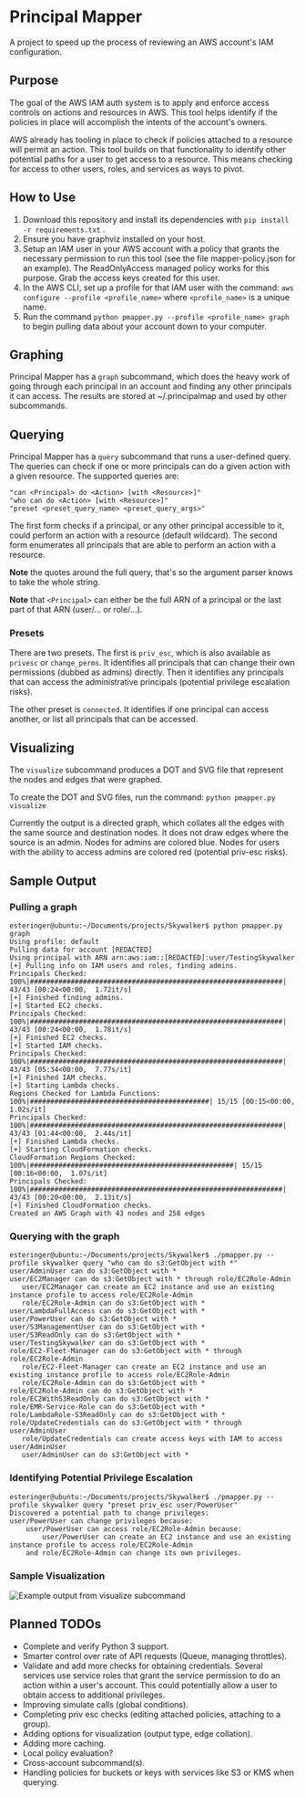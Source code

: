 # Principal Mapper

A project to speed up the process of reviewing an AWS account's IAM 
configuration.

## Purpose

The goal of the AWS IAM auth system is to apply and enforce access controls 
on actions and resources in AWS. This tool helps identify if the policies in 
place will accomplish the intents of the account's owners. 

AWS already has tooling in place to check if policies attached to a resource 
will permit an action. This tool builds on that functionality to identify 
other potential paths for a user to get access to a resource. This means 
checking for access to other users, roles, and services as ways to pivot. 

## How to Use

1. Download this repository and install its dependencies with
`pip install -r requirements.txt` .
2. Ensure you have graphviz installed on your host.
3. Setup an IAM user in your AWS account with a policy that grants the 
necessary permission to run this tool (see the file mapper-policy.json for an 
example). The ReadOnlyAccess managed policy works for this purpose. Grab the 
access keys created for this user.
4. In the AWS CLI, set up a profile for that IAM user with the command:
`aws configure --profile <profile_name>` where `<profile_name>` is a unique name.
5. Run the command `python pmapper.py --profile <profile_name> graph`
to begin pulling data about your account down to your computer. 

## Graphing

Principal Mapper has a `graph` subcommand, which does the heavy work of going 
through each principal in an account and finding any other principals it can 
access. The results are stored at ~/.principalmap and used by other 
subcommands.

## Querying

Principal Mapper has a `query` subcommand that runs a user-defined query. The 
queries can check if one or more principals can do a given action with a given 
resource. The supported queries are:

```
"can <Principal> do <Action> [with <Resource>]"
"who can do <Action> [with <Resource>]"
"preset <preset_query_name> <preset_query_args>"
```

The first form checks if a principal, or any other principal accessible to it, 
could perform an action with a resource (default wildcard). The second form 
enumerates all principals that are able to perform an action with a resource.

**Note** the quotes around the full query, that's so the argument parser knows to 
take the whole string.

**Note** that `<Principal>` can either be the full ARN of a principal or the 
last part of that ARN (user/... or role/...).

### Presets

There are two presets. The first is `priv_esc`, which is also available as 
`privesc` or `change_perms`. It identifies all principals that can change 
their own permissions (dubbed as admins) directly. Then it identifies any 
principals that can access the administrative principals (potential privilege 
escalation risks).

The other preset is `connected`. It identifies if one principal can access 
another, or list all principals that can be accessed.

## Visualizing

The `visualize` subcommand produces a DOT and SVG file that represent the nodes 
and edges that were graphed. 

To create the DOT and SVG files, run the command:
`python pmapper.py visualize`

Currently the output is a directed graph, which collates all the edges with 
the same source and destination nodes. It does not draw edges where the source 
is an admin. Nodes for admins are colored blue. Nodes for users with the 
ability to access admins are colored red (potential priv-esc risks).

## Sample Output

### Pulling a graph

```
esteringer@ubuntu:~/Documents/projects/Skywalker$ python pmapper.py graph
Using profile: default
Pulling data for account [REDACTED]
Using principal with ARN arn:aws:iam::[REDACTED]:user/TestingSkywalker
[+] Pulling info on IAM users and roles, finding admins.
Principals Checked: 100%|##############################################################| 43/43 [00:24<00:00,  1.72it/s]
[+] Finished finding admins.
[+] Started EC2 checks.
Principals Checked: 100%|##############################################################| 43/43 [00:24<00:00,  1.78it/s]
[+] Finished EC2 checks.
[+] Started IAM checks.
Principals Checked: 100%|##############################################################| 43/43 [05:34<00:00,  7.77s/it]
[+] Finished IAM checks.
[+] Starting Lambda checks.
Regions Checked for Lambda Functions: 100%|############################################| 15/15 [00:15<00:00,  1.02s/it]
Principals Checked: 100%|##############################################################| 43/43 [01:44<00:00,  2.44s/it]
[+] Finished Lambda checks.
[+] Starting CloudFormation checks.
CloudFormation Regions Checked: 100%|##################################################| 15/15 [00:16<00:00,  1.07s/it]
Principals Checked: 100%|##############################################################| 43/43 [00:20<00:00,  2.13it/s]
[+] Finished CloudFormation checks.
Created an AWS Graph with 43 nodes and 258 edges

```

### Querying with the graph

```
esteringer@ubuntu:~/Documents/projects/Skywalker$ ./pmapper.py --profile skywalker query "who can do s3:GetObject with *"
user/AdminUser can do s3:GetObject with *
user/EC2Manager can do s3:GetObject with * through role/EC2Role-Admin
   user/EC2Manager can create an EC2 instance and use an existing instance profile to access role/EC2Role-Admin
   role/EC2Role-Admin can do s3:GetObject with *
user/LambdaFullAccess can do s3:GetObject with *
user/PowerUser can do s3:GetObject with *
user/S3ManagementUser can do s3:GetObject with *
user/S3ReadOnly can do s3:GetObject with *
user/TestingSkywalker can do s3:GetObject with *
role/EC2-Fleet-Manager can do s3:GetObject with * through role/EC2Role-Admin
   role/EC2-Fleet-Manager can create an EC2 instance and use an existing instance profile to access role/EC2Role-Admin
   role/EC2Role-Admin can do s3:GetObject with *
role/EC2Role-Admin can do s3:GetObject with *
role/EC2WithS3ReadOnly can do s3:GetObject with *
role/EMR-Service-Role can do s3:GetObject with *
role/LambdaRole-S3ReadOnly can do s3:GetObject with *
role/UpdateCredentials can do s3:GetObject with * through user/AdminUser
   role/UpdateCredentials can create access keys with IAM to access user/AdminUser
   user/AdminUser can do s3:GetObject with *
```

### Identifying Potential Privilege Escalation

```
esteringer@ubuntu:~/Documents/projects/Skywalker$ ./pmapper.py --profile skywalker query "preset priv_esc user/PowerUser"
Discovered a potential path to change privileges:
user/PowerUser can change privileges because:
	user/PowerUser can access role/EC2Role-Admin because: 
		user/PowerUser can create an EC2 instance and use an existing instance profile to access role/EC2Role-Admin
	and role/EC2Role-Admin can change its own privileges.

```

### Sample Visualization

![Example output from visualize subcommand](/example_output.png)

## Planned TODOs

* Complete and verify Python 3 support.
* Smarter control over rate of API requests (Queue, managing throttles).
* Validate and add more checks for obtaining credentials. Several services use
service roles that grant the service permission to do an action within a user's 
account. This could potentially allow a user to obtain access to additional 
privileges. 
* Improving simulate calls (global conditions).
* Completing priv esc checks (editing attached policies, attaching to a group).
* Adding options for visualization (output type, edge collation).
* Adding more caching. 
* Local policy evaluation?
* Cross-account subcommand(s).
* Handling policies for buckets or keys with services like S3 or KMS when 
querying.
